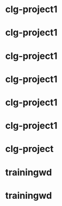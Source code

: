 # clg-project1
# clg-project1
# clg-project1
# clg-project1
# clg-project1
# clg-project1
# clg-project
# trainingwd
# trainingwd
